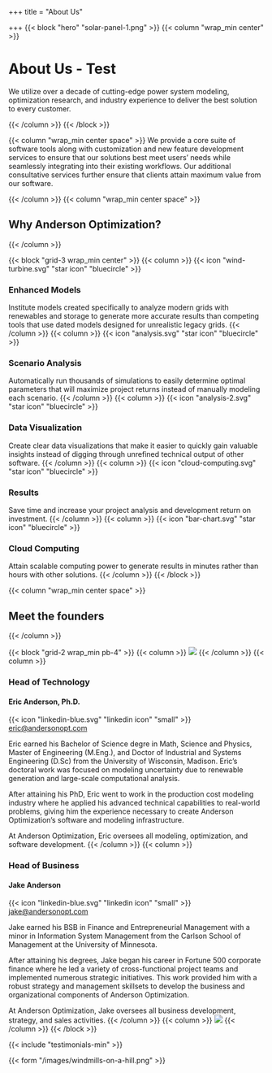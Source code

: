 +++
title = "About Us"

+++
{{< block "hero" "solar-panel-1.png" >}}
{{< column "wrap_min center" >}}

# About Us - Test

We utilize over a decade of cutting-edge power system modeling, optimization research, and industry experience to deliver the best solution to every customer.

{{< /column >}}
{{< /block >}}

{{< column "wrap_min center space" >}}
We provide a core suite of software tools along with customization and new feature development services to ensure that our solutions best meet users’ needs while seamlessly integrating into their existing workflows. Our additional consultative services further ensure that clients attain maximum value from our software.

{{< /column >}}
{{< column "wrap_min center space" >}}

## Why Anderson Optimization?

{{< /column >}}

{{< block "grid-3 wrap_min center" >}}
{{< column >}}
{{< icon "wind-turbine.svg" "star icon" "bluecircle" >}}

### Enhanced Models

Institute models created specifically to analyze modern grids with renewables and storage to generate more accurate results than competing tools that use dated models designed for unrealistic legacy grids.
{{< /column >}}
{{< column >}}
{{< icon "analysis.svg" "star icon" "bluecircle" >}}

### Scenario Analysis

Automatically run thousands of simulations to easily determine optimal parameters that will maximize project returns instead of manually modeling each scenario.
{{< /column >}}
{{< column >}}
{{< icon "analysis-2.svg" "star icon" "bluecircle" >}}

### Data Visualization

Create clear data visualizations that make it easier to quickly gain valuable insights instead of digging through unrefined technical output of other software.
{{< /column >}}
{{< column >}}
{{< icon "cloud-computing.svg" "star icon" "bluecircle" >}}

### Results

Save time and increase your project analysis and development return on investment.
{{< /column >}}
{{< column >}}
{{< icon "bar-chart.svg" "star icon" "bluecircle" >}}

### Cloud Computing

Attain scalable computing power to generate results in minutes rather than hours with other solutions.
{{< /column >}}
{{< /block >}}

{{< column "wrap_min center space" >}}

## Meet the founders

{{< /column >}}

{{< block "grid-2 wrap_min pb-4" >}}
{{< column >}}
![](/images/eric.png)
{{< /column >}}
{{< column >}}

### Head of Technology

#### Eric Anderson, Ph.D.

{{< icon "linkedin-blue.svg" "linkedin icon" "small" >}} eric@andersonopt.com

Eric earned his Bachelor of Science degre in Math, Science and Physics, Master of Engineering (M.Eng.), and Doctor of Industrial and Systems Engineering (D.Sc) from the University of Wisconsin, Madison. Eric’s doctoral work was focused on modeling uncertainty due to renewable generation and large-scale computational analysis.

After attaining his PhD, Eric went to work in the production cost modeling industry where he applied his advanced technical capabilities to real-world problems, giving him the experience necessary to create Anderson Optimization’s software and modeling infrastructure.

At Anderson Optimization, Eric oversees all modeling, optimization, and software development.
{{< /column >}}
{{< column >}}

### Head of Business

#### Jake Anderson

{{< icon "linkedin-blue.svg" "linkedin icon" "small" >}} jake@andersonopt.com

Jake earned his BSB in Finance and Entrepreneurial Management with a minor in Information System Management from the Carlson School of Management at the University of Minnesota.

After attaining his degrees, Jake began his career in Fortune 500 corporate finance where he led a variety of cross-functional project teams and implemented numerous strategic initiatives. This work provided him with a robust strategy and management skillsets to develop the business and organizational components of Anderson Optimization.

At Anderson Optimization, Jake oversees all business development, strategy, and sales activities.
{{< /column >}}
{{< column >}}
![](/images/eric-1.png)
{{< /column >}}
{{< /block >}}

{{< include "testimonials-min" >}}

{{< form "/images/windmills-on-a-hill.png" >}}